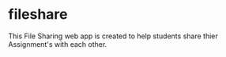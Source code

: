 # fileshare
This File Sharing web app is created to help students share thier Assignment's with each other.
